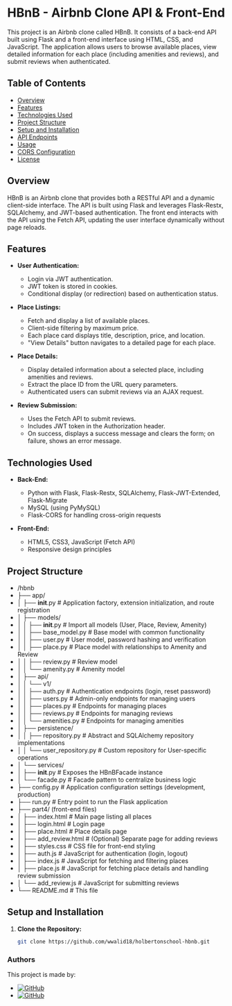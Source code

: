 # HBnB - Airbnb Clone API & Front-End

This project is an Airbnb clone called HBnB. It consists of a back-end API built using Flask and a front-end interface using HTML, CSS, and JavaScript. The application allows users to browse available places, view detailed information for each place (including amenities and reviews), and submit reviews when authenticated.

## Table of Contents

- [Overview](#overview)
- [Features](#features)
- [Technologies Used](#technologies-used)
- [Project Structure](#project-structure)
- [Setup and Installation](#setup-and-installation)
- [API Endpoints](#api-endpoints)
- [Usage](#usage)
- [CORS Configuration](#cors-configuration)
- [License](#license)

## Overview

HBnB is an Airbnb clone that provides both a RESTful API and a dynamic client-side interface. The API is built using Flask and leverages Flask-Restx, SQLAlchemy, and JWT-based authentication. The front end interacts with the API using the Fetch API, updating the user interface dynamically without page reloads.

## Features

- **User Authentication:**  
  - Login via JWT authentication.
  - JWT token is stored in cookies.
  - Conditional display (or redirection) based on authentication status.

- **Place Listings:**  
  - Fetch and display a list of available places.
  - Client-side filtering by maximum price.
  - Each place card displays title, description, price, and location.
  - "View Details" button navigates to a detailed page for each place.

- **Place Details:**  
  - Display detailed information about a selected place, including amenities and reviews.
  - Extract the place ID from the URL query parameters.
  - Authenticated users can submit reviews via an AJAX request.

- **Review Submission:**  
  - Uses the Fetch API to submit reviews.
  - Includes JWT token in the Authorization header.
  - On success, displays a success message and clears the form; on failure, shows an error message.

## Technologies Used

- **Back-End:**  
  - Python with Flask, Flask-Restx, SQLAlchemy, Flask-JWT-Extended, Flask-Migrate
  - MySQL (using PyMySQL)
  - Flask-CORS for handling cross-origin requests

- **Front-End:**  
  - HTML5, CSS3, JavaScript (Fetch API)
  - Responsive design principles

## Project Structure

- /hbnb
- ├── app/
- │   ├── __init__.py              # Application factory, extension initialization, and route registration
- │   ├── models/
- │   │   ├── __init__.py          # Import all models (User, Place, Review, Amenity)
- │   │   ├── base_model.py        # Base model with common functionality
- │   │   ├── user.py              # User model, password hashing and verification
- │   │   ├── place.py             # Place model with relationships to Amenity and Review
- │   │   ├── review.py            # Review model
- │   │   └── amenity.py           # Amenity model
- │   ├── api/
- │   │   └── v1/
- │   │       ├── auth.py          # Authentication endpoints (login, reset password)
- │   │       ├── users.py         # Admin-only endpoints for managing users
- │   │       ├── places.py        # Endpoints for managing places
- │   │       ├── reviews.py       # Endpoints for managing reviews
- │   │       └── amenities.py     # Endpoints for managing amenities
- │   ├── persistence/
- │   │   ├── repository.py        # Abstract and SQLAlchemy repository implementations
- │   │   └── user_repository.py   # Custom repository for User-specific operations
- │   └── services/
- │       ├── __init__.py          # Exposes the HBnBFacade instance
- │       └── facade.py            # Facade pattern to centralize business logic
- ├── config.py                    # Application configuration settings (development, production)
- ├── run.py                       # Entry point to run the Flask application
- ├── part4/ (front-end files)
- │   ├── index.html               # Main page listing all places
- │   ├── login.html               # Login page
- │   ├── place.html               # Place details page
- │   ├── add_review.html          # (Optional) Separate page for adding reviews
- │   ├── styles.css               # CSS file for front-end styling
- │   ├── auth.js                  # JavaScript for authentication (login, logout)
- │   ├── index.js                 # JavaScript for fetching and filtering places
- │   ├── place.js                 # JavaScript for fetching place details and handling review submission
- │   └── add_review.js            # JavaScript for submitting reviews
- └── README.md                    # This file


## Setup and Installation

1. **Clone the Repository:**

   ```bash
   git clone https://github.com/wwalid18/holbertonschool-hbnb.git

 ### **Authors**
 This project is made by:
 - [![GitHub](https://img.shields.io/badge/GitHub-Nourkasmi-000000?style=flat&logo=github)](https://github.com/Nourkasmi)
 - [![GitHub](https://img.shields.io/badge/GitHub-wwalid18-000000?style=flat&logo=github)](https://github.com/wwalid18)
